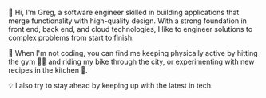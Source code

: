 👋 Hi, I'm Greg, a software engineer skilled in building applications that merge functionality with high-quality design. With a strong foundation in front end, back end, and cloud technologies, I like to engineer solutions to complex problems from start to finish.

🚴 When I'm not coding, you can find me keeping physically active by hitting the gym 🏋️‍♂️ and riding my bike through the city, or experimenting with new recipes in the kitchen 🍳.

💡 I also try to stay ahead by keeping up with the latest in tech.
